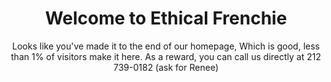 ---
title: Welcome to Ethical Frenchie
subtitle: Looks like you've made it to the end of our homepage, Which is good, less than 1% of visitors make it here. As a reward, you can call us directly at 212 739-0182 (ask for Renee)
button:
  style: primary
  text: Purchase
  size: xlarge
  url: /puppies/S
  blank: true
---